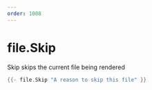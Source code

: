 ```yaml
---
order: 1008
---
```


<!-- Generated by tools/docgen. DO NOT EDIT. -->

# file.Skip

Skip skips the current file being rendered

```go
{{- file.Skip "A reason to skip this file" }}
```
